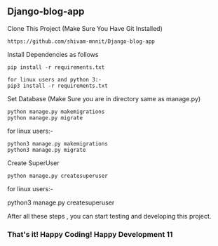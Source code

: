 ## Django-blog-app

Clone This Project (Make Sure You Have Git Installed)

```
https://github.com/shivam-mnnit/Django-blog-app
```

Install Dependencies as follows
```
pip install -r requirements.txt

for linux users and python 3:-
pip3 install -r requirements.txt

```
Set Database (Make Sure you are in directory same as manage.py)
```
python manage.py makemigrations
python manage.py migrate
```

for linux users:-
```
python3 manage.py makemigrations
python3 manage.py migrate
```
Create SuperUser
```
python manage.py createsuperuser
```
for linux users:-

python3 manage.py createsuperuser


After all these steps , you can start testing and developing this project.

### That's it! Happy Coding! Happy Development 11
